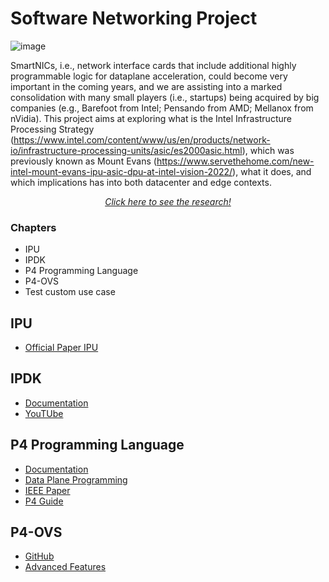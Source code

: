 # Software Networking Project
![image](https://user-images.githubusercontent.com/75081507/213259750-9b59a710-6cad-4aef-96ab-e104dccd56ea.png)

SmartNICs, i.e., network interface cards that include additional highly programmable logic for dataplane acceleration, could become very important in the coming years, and we are assisting into a marked consolidation with many small players (i.e., startups) being acquired by big companies (e.g., Barefoot from Intel; Pensando from AMD; Mellanox from nVidia). This project aims at exploring what is the Intel Infrastructure Processing Strategy (https://www.intel.com/content/www/us/en/products/network-io/infrastructure-processing-units/asic/es2000asic.html), which was previously known as Mount Evans (https://www.servethehome.com/new-intel-mount-evans-ipu-asic-dpu-at-intel-vision-2022/), what it does, and which implications has into both datacenter and edge contexts. 

<div align='center' ><a href='./paper/sn.pdf'><i>Click here to see the research!</i></a></div>

### Chapters

- IPU
- IPDK
- P4 Programming Language
- P4-OVS
- Test custom use case

## IPU

- [Official Paper IPU](./documents/IPU.pdf)

## IPDK

- [Documentation](https://ipdk.io/documentation/)
- [YouTUbe](https://www.youtube.com/@ipdk9195)

## P4 Programming Language

- [Documentation](https://p4.org/)
- [Data Plane Programming](https://opennetworking.org/wp-content/uploads/2020/12/P4_D2_East_2018_01_basics.pdf)
- [IEEE Paper](./documents/IEEE_P4.pdf)
- [P4 Guide](https://opennetworking.org/wp-content/uploads/2020/12/P4_D2_East_2018_01_basics.pdf)

## P4-OVS

- [GitHub](https://github.com/ipdk-io/ovs)
- [Advanced Features](https://github.com/ipdk-io/ovs/blob/ovs-with-p4/Documentation/tutorials/ovs-advanced.rst)
